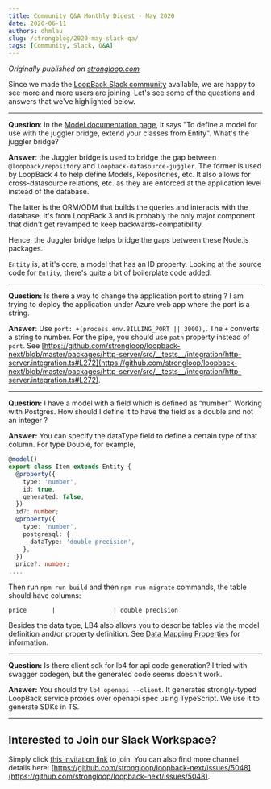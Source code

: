 ```yaml
---
title: Community Q&A Monthly Digest - May 2020
date: 2020-06-11
authors: dhmlau
slug: /strongblog/2020-may-slack-qa/
tags: [Community, Slack, Q&A]
---
```


_Originally published on [strongloop.com](https://strongloop.com)_


Since we made the [LoopBack Slack community](https://loopbackio.slack.com/) available, we are happy to see more and more users are joining. Let's see some of the questions and answers that we've highlighted below.

<!--truncate-->

--- 
**Question**: In the [Model documentation page](https://loopback.io/doc/en/lb4/Model.html#using-the-juggler-bridge), it says "To define a model for use with the juggler bridge, extend your classes from Entity". What's the juggler bridge?

**Answer**: the Juggler bridge is used to bridge the gap between `@loopback/repository` and `loopback-datasource-juggler`. The former is used by LoopBack 4 to help define Models, Repositories, etc. It also allows for cross-datasource relations, etc. as they are enforced at the application level instead of the database.

The latter is the ORM/ODM that builds the queries and interacts with the database. It's from LoopBack 3 and is probably the only major component that didn't get revamped to keep backwards-compatibility.

Hence, the Juggler bridge helps bridge the gaps between these Node.js packages.

`Entity` is, at it's core, a model that has an ID property. Looking at the source code for `Entity`, there's quite a bit of boilerplate code added.

---

**Question:** Is there a way to change the application port to string ? I am trying to deploy the application under Azure web app where the port is a string.

**Answer**: Use `port: +(process.env.BILLING_PORT || 3000),`. The `+` converts a string to number. For the pipe, you should use `path` property instead of `port`. See [https://github.com/strongloop/loopback-next/blob/master/packages/http-server/src/__tests__/integration/http-server.integration.ts#L272](https://github.com/strongloop/loopback-next/blob/master/packages/http-server/src/__tests__/integration/http-server.integration.ts#L272).

---

**Question:** I have a model with a field which is defined as “number”. Working with Postgres. How should I define it to have the field as a double and not an integer ?

**Answer:** You can specify the dataType field to define a certain type of that column. For type Double, for example,
```ts
@model()
export class Item extends Entity {
  @property({
    type: 'number',
    id: true,
    generated: false,
  })
  id?: number;
  @property({
    type: 'number',
    postgresql: {
      dataType: 'double precision',
    },
  })
  price?: number;
....
```

Then run `npm run build` and then `npm run migrate` commands, the table should have columns:
```
price       |                | double precision
```

Besides the data type, LB4 also allows you to describe tables via the model definition and/or property definition. See [Data Mapping Properties](https://loopback.io/doc/en/lb4/Model.html#data-mapping-properties) for information.

---
**Question:** Is there client sdk for lb4 for api code generation? I tried with swagger codegen, but the generated code seems doesn't work.

**Answer:** You should try `lb4 openapi --client`. It generates strongly-typed LoopBack service proxies over openapi spec using TypeScript. We use it to generate SDKs in TS.

---

## Interested to Join our Slack Workspace?
Simply click [this invitation link](https://join.slack.com/t/loopbackio/shared_invite/zt-8lbow73r-SKAKz61Vdao~_rGf91pcsw) to join. You can also find more channel details here: [https://github.com/strongloop/loopback-next/issues/5048](https://github.com/strongloop/loopback-next/issues/5048).